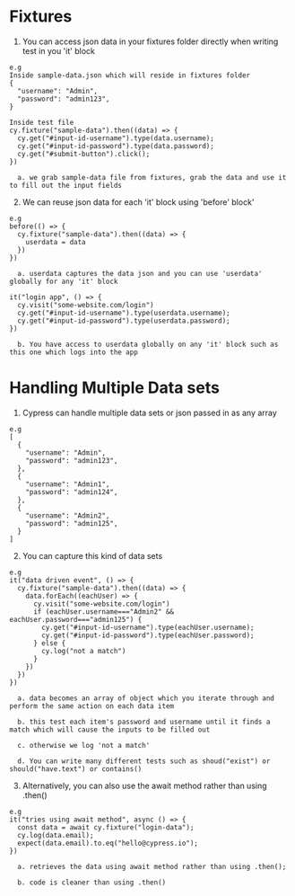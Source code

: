 # Fixtures 

  1. You can access json data in your fixtures folder directly when writing test
     in you 'it' block

    e.g
    Inside sample-data.json which will reside in fixtures folder
    {
      "username": "Admin",
      "password": "admin123",
    }
    
    Inside test file
    cy.fixture("sample-data").then((data) => {
      cy.get("#input-id-username").type(data.username);
      cy.get("#input-id-password").type(data.password);
      cy.get("#submit-button").click();
    })

      a. we grab sample-data file from fixtures, grab the data and use it to fill out the input fields

  2. We can reuse json data for each 'it' block using 'before' block'

    e.g
    before(() => {
      cy.fixture("sample-data").then((data) => {
        userdata = data
      })
    })

      a. userdata captures the data json and you can use 'userdata' globally for any 'it' block

    it("login app", () => {
      cy.visit("some-website.com/login")
      cy.get("#input-id-username").type(userdata.username);
      cy.get("#input-id-password").type(userdata.password);
    })

      b. You have access to userdata globally on any 'it' block such as this one which logs into the app

# Handling Multiple Data sets
  
  1. Cypress can handle multiple data sets or json passed in as any array 

    e.g
    [
      {
        "username": "Admin",
        "password": "admin123",
      },
      {
        "username": "Admin1",
        "password": "admin124",
      },
      {
        "username": "Admin2",
        "password": "admin125",
      }
    ]

  2. You can capture this kind of data sets

    e.g
    it("data driven event", () => {
      cy.fixture("sample-data").then((data) => {
        data.forEach((eachUser) => {
          cy.visit("some-website.com/login")
          if (eachUser.username==="Admin2" && eachUser.password==="admin125") {
            cy.get("#input-id-username").type(eachUser.username);
            cy.get("#input-id-password").type(eachUser.password);
          } else {
            cy.log("not a match")
          }
        })
      })
    })

      a. data becomes an array of object which you iterate through and perform the same action on each data item

      b. this test each item's password and username until it finds a match which will cause the inputs to be filled out 

      c. otherwise we log 'not a match'

      d. You can write many different tests such as shoud("exist") or should("have.text") or contains()

  3. Alternatively, you can also use the await method rather than using .then()

    e.g
    it("tries using await method", async () => {
      const data = await cy.fixture("login-data");
      cy.log(data.email);
      expect(data.email).to.eq("hello@cypress.io");
    })

      a. retrieves the data using await method rather than using .then();

      b. code is cleaner than using .then()